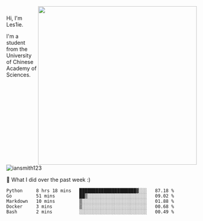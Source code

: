 <img align="right" src="https://github-readme-stats.vercel.app/api?username=iansmith123&show_icons=true&hide_border=true" width="420">

### 
Hi, I'm Les1ie. 

I'm a student from the University of Chinese Academy of Sciences.

<img src="https://komarev.com/ghpvc/?username=iansmith123" alt="iansmith123" />




🔭 What I did over the past week :)
<!--START_SECTION:waka-->
```text
Python     8 hrs 18 mins   █████████████████████▓░░░   87.18 % 
Go         51 mins         ██▒░░░░░░░░░░░░░░░░░░░░░░   09.02 % 
Markdown   10 mins         ▒░░░░░░░░░░░░░░░░░░░░░░░░   01.88 % 
Docker     3 mins          ▒░░░░░░░░░░░░░░░░░░░░░░░░   00.68 % 
Bash       2 mins          ░░░░░░░░░░░░░░░░░░░░░░░░░   00.49 % 
```
<!--END_SECTION:waka-->


<!--
**IanSmith123/IanSmith123** is a ✨ _special_ ✨ repository because its `README.md` (this file) appears on your GitHub profile.
<img src="https://github.githubassets.com/images/spinners/octocat-spinner-64.gif">

Here are some ideas to get you started:

- 🔭 I’m currently working on ...
- 🌱 I’m currently learning ...
- 👯 I’m looking to collaborate on ...
- 🤔 I’m looking for help with ...
- 💬 Ask me about ...
- 📫 How to reach me: ...
- 😄 Pronouns: ...
- ⚡ Fun fact: ...
-->
